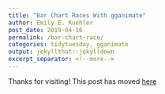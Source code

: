 ```yaml
---
title: "Bar Chart Races With gganimate"
author: Emily E. Kuehler
post_date: 2019-04-16
permalink: /bar-chart-race/
categories: tidytuesday, gganimate
output: jekyllthat::jekylldown
excerpt_separator: <!--more-->
---
```


Thanks for visiting! This post has moved [here](https://www.emilykuehler.com/portfolio/barchart-race/)
